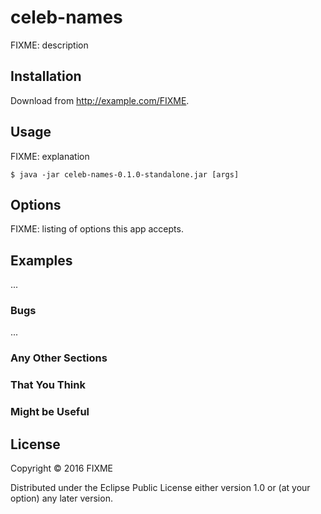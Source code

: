 # celeb-names

FIXME: description

## Installation

Download from http://example.com/FIXME.

## Usage

FIXME: explanation

    $ java -jar celeb-names-0.1.0-standalone.jar [args]

## Options

FIXME: listing of options this app accepts.

## Examples

...

### Bugs

...

### Any Other Sections
### That You Think
### Might be Useful

## License

Copyright © 2016 FIXME

Distributed under the Eclipse Public License either version 1.0 or (at
your option) any later version.
